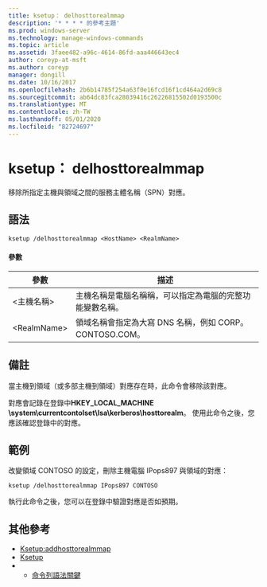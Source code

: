```yaml
---
title: ksetup： delhosttorealmmap
description: '* * * * 的參考主題'
ms.prod: windows-server
ms.technology: manage-windows-commands
ms.topic: article
ms.assetid: 3faee482-a96c-4614-86fd-aaa446643ec4
author: coreyp-at-msft
ms.author: coreyp
manager: dongill
ms.date: 10/16/2017
ms.openlocfilehash: 2b6b14785f254a63f0e16fcd16f1cd464a2d69c8
ms.sourcegitcommit: ab64dc83fca28039416c26226815502d0193500c
ms.translationtype: MT
ms.contentlocale: zh-TW
ms.lasthandoff: 05/01/2020
ms.locfileid: "82724697"
---
```

# <a name="ksetupdelhosttorealmmap"></a>ksetup： delhosttorealmmap



移除所指定主機與領域之間的服務主體名稱（SPN）對應。

## <a name="syntax"></a>語法

```
ksetup /delhosttorealmmap <HostName> <RealmName>
```

#### <a name="parameters"></a>參數

|參數|描述|
|---------|-----------|
|\<主機名稱>|主機名稱是電腦名稱稱，可以指定為電腦的完整功能變數名稱。|
|\<RealmName>|領域名稱會指定為大寫 DNS 名稱，例如 CORP。CONTOSO.COM。|

## <a name="remarks"></a>備註

當主機到領域（或多部主機到領域）對應存在時，此命令會移除該對應。

對應會記錄在登錄中**HKEY_LOCAL_MACHINE \system\currentcontolset\lsa\kerberos\hosttorealm**。 使用此命令之後，您應該確認登錄中的對應。

## <a name="examples"></a>範例

改變領域 CONTOSO 的設定，刪除主機電腦 IPops897 與領域的對應：
```
ksetup /delhosttorealmmap IPops897 CONTOSO
```
執行此命令之後，您可以在登錄中驗證對應是否如預期。

## <a name="additional-references"></a>其他參考

-   [Ksetup:addhosttorealmmap](ksetup-addhosttorealmmap.md)
-   [Ksetup](ksetup.md)
-   - [命令列語法關鍵](command-line-syntax-key.md)